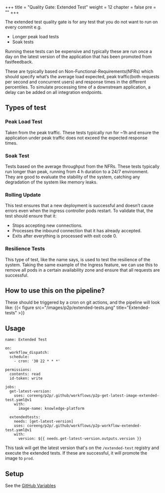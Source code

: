 +++
title = "Quality Gate: Extended Test"
weight = 12
chapter = false
pre = ""
+++

The extended test quality gate is for any test that you do not want to run on every commit e.g.

* Longer peak load tests
* Soak tests

Running these tests can be expensive and typically these are run once a day on the latest version of the application
that has been promoted from fastfeedback.

These are typically based on Non-Functional-Requirements(NFRs) which should specify what’s the average load expected, peak traffic(both requests per second and concurrent users) and response times in the different percentiles.
To simulate processing time of a downstream application, a delay can be added on all integration endpoints.

## Types of test
### Peak Load Test
Taken from the peak traffic. These tests typically run for ~1h and ensure the application under peak traffic does not exceed the expected response times. 

### Soak Test
Tests based on the average throughput from the NFRs. These tests typically run longer than peak, running from 4 h duration to a 24/7 environment. They are good to evaluate the stability of the system, catching any degradation of the system like memory leaks.

### Rolling Update
This test ensures that a new deployment is successful and doesn’t cause errors even when the ingress controller pods restart. To validate that, the test should ensure that it:
* Stops accepting new connections.
* Processes the inbound connection that it has already accepted.
* Exits after everything is processed with exit code 0. 

### Resilience Tests
This type of test, like the name says, is used to test the resilience of the system. Taking the same example of the Ingress feature, we can use this to remove all pods in a certain availability zone and ensure that all requests are successful.


## How to use this on the pipeline?
These should be triggered by a cron on git actions, and the pipeline will look like:
{{< figure src="/images/p2p/extended-tests.png" title="Extended-tests" >}}

## Usage
```
name: Extended Test

on:
  workflow_dispatch:
  schedule:
    - cron: '30 22 * * *'

permissions:
  contents: read
  id-token: write

jobs:
  get-latest-version:
    uses: coreeng/p2p/.github/workflows/p2p-get-latest-image-extended-test.yaml@v1
    with:
      image-name: knowledge-platform

  extendedtests:
    needs: [get-latest-version]
    uses: coreeng/p2p/.github/workflows/p2p-workflow-extended-test.yaml@v1
    with:
      version: ${{ needs.get-latest-version.outputs.version }}
```

This task will get the latest version that's on the `/extended-test` registry and execute the extended tests. If these are successful, it will promote the image to `prod`.

## Setup
See the [GitHub Variables](https://docs.gcp-prod.cecg.platform.cecg.io/p2p/#github-variables)


